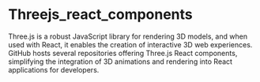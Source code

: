 # Threejs_react_components
Three.js is a robust JavaScript library for rendering 3D models, and when used with React, it enables the creation of interactive 3D web experiences. GitHub hosts several repositories offering Three.js React components, simplifying the integration of 3D animations and rendering into React applications for developers.
